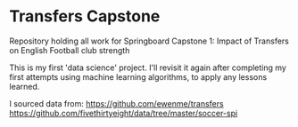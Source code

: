 # Transfers Capstone
Repository holding all work for Springboard Capstone 1: Impact of Transfers on English Football club strength

This is my first 'data science' project. I'll revisit it again after completing my first attempts using machine learning algorithms, to apply any lessons learned.

I sourced data from: 
https://github.com/ewenme/transfers
https://github.com/fivethirtyeight/data/tree/master/soccer-spi

